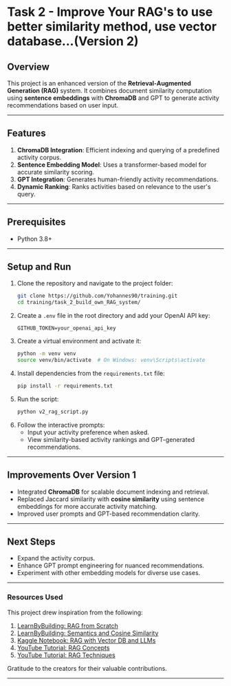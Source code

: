 # Task 2 - Improve Your RAG's to use better similarity method, use vector database...(Version 2)

## Overview

This project is an enhanced version of the **Retrieval-Augmented Generation (RAG)** system. It combines document similarity computation using **sentence embeddings** with **ChromaDB** and GPT to generate activity recommendations based on user input.

---

## Features

1. **ChromaDB Integration**: Efficient indexing and querying of a predefined activity corpus.
2. **Sentence Embedding Model**: Uses a transformer-based model for accurate similarity scoring.
3. **GPT Integration**: Generates human-friendly activity recommendations.
4. **Dynamic Ranking**: Ranks activities based on relevance to the user's query.

---

## Prerequisites

- Python 3.8+

---

## Setup and Run

1. Clone the repository and navigate to the project folder:
   ```bash
   git clone https://github.com/Yohannes90/training.git
   cd training/task_2_build_own_RAG_system/
   ```
2. Create a `.env` file in the root directory and add your OpenAI API key:
   ```env
   GITHUB_TOKEN=your_openai_api_key
   ```
3. Create a virtual environment and activate it:
   ```bash
   python -m venv venv
   source venv/bin/activate  # On Windows: venv\Scripts\activate
   ```
4. Install dependencies from the `requirements.txt` file:
   ```bash
   pip install -r requirements.txt
   ```
5. Run the script:
   ```bash
   python v2_rag_script.py
   ```
6. Follow the interactive prompts:
   - Input your activity preference when asked.
   - View similarity-based activity rankings and GPT-generated recommendations.

---

## Improvements Over Version 1

- Integrated **ChromaDB** for scalable document indexing and retrieval.
- Replaced Jaccard similarity with **cosine similarity** using sentence embeddings for more accurate activity matching.
- Improved user prompts and GPT-based recommendation clarity.

---

## Next Steps

- Expand the activity corpus.
- Enhance GPT prompt engineering for nuanced recommendations.
- Experiment with other embedding models for diverse use cases.

---

### Resources Used

This project drew inspiration from the following:

1. [LearnByBuilding: RAG from Scratch](https://learnbybuilding.ai/tutorials/rag-from-scratch)
2. [LearnByBuilding: Semantics and Cosine Similarity](https://learnbybuilding.ai/tutorials/rag-from-scratch-part-2-semantics-and-cosine-similarity)
3. [Kaggle Notebook: RAG with Vector DB and LLMs](https://www.kaggle.com/code/aisuko/rag-by-leveraging-vector-db-and-llms)
4. [YouTube Tutorial: RAG Concepts](https://youtu.be/bmduzd1oY7U?si=JzwNOjGhP7g_0dnE)
5. [YouTube Tutorial: RAG Techniques](https://youtu.be/bmduzd1oY7U?si=4nUtZOZy37kVUS81)

Gratitude to the creators for their valuable contributions.

---
